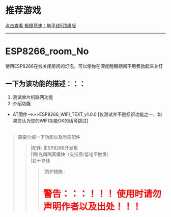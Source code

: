 推荐游戏
============

[点击查看 极限竞速：地平线5顶级版](https://store.steampowered.com/widget/1551360/596609/)




------------------------------------

# ESP8266_room_No
使用ESP8266在线关闭房间的灯泡，可以使你在深度睡眠期间不用费劲起床关灯


一下为该功能的描述：：：
----------------
1. 测试单片机联网功能</br>
2. 介绍功能</br>
* AT固件-->>>ESP8266_WIFI_TEXT_v1.0.0  [仅测试并不是标识功能之一，如果您认为您的WIFI功能OK的话可跳过]
</br></br>


>简要介绍一下功能以及所需配件
>>|配件:
>>|ESP8266开发板</br>
>>|1路光耦隔离模块（支持高/低电平触发）</br>
>>|若干导线</br>
>>>|防护措施：</br>
>>><h1 style="color:red;">警告：：：！！！  使用时请勿声明作者以及出处！！！</h1>
